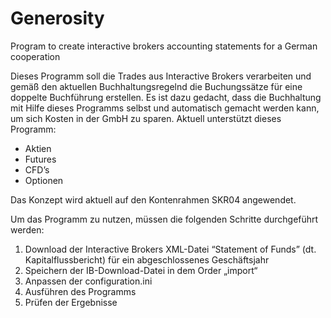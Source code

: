 # Generosity
Program to create interactive brokers accounting statements for a German cooperation

Dieses Programm soll die Trades aus Interactive Brokers verarbeiten und gemäß den aktuellen Buchhaltungsregelnd die Buchungssätze für eine doppelte Buchführung erstellen. Es ist dazu gedacht, dass die Buchhaltung mit Hilfe dieses Programms selbst und automatisch gemacht werden kann, um sich Kosten in der GmbH zu sparen.
Aktuell unterstützt dieses Programm:
- Aktien
- Futures
- CFD’s
- Optionen

Das Konzept wird aktuell auf den Kontenrahmen SKR04 angewendet.

Um das Programm zu nutzen, müssen die folgenden Schritte durchgeführt werden:
1.	Download der Interactive Brokers XML-Datei “Statement of Funds” (dt. Kapitalflussbericht) für ein abgeschlossenes Geschäftsjahr
2.	Speichern der IB-Download-Datei in dem Order „import“
3.	Anpassen der configuration.ini
4.	Ausführen des Programms
5.	Prüfen der Ergebnisse
